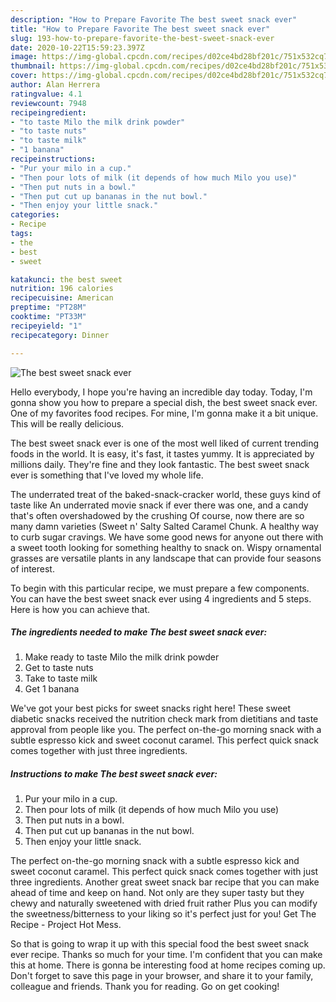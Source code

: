 ```yaml
---
description: "How to Prepare Favorite The best sweet snack ever"
title: "How to Prepare Favorite The best sweet snack ever"
slug: 193-how-to-prepare-favorite-the-best-sweet-snack-ever
date: 2020-10-22T15:59:23.397Z
image: https://img-global.cpcdn.com/recipes/d02ce4bd28bf201c/751x532cq70/the-best-sweet-snack-ever-recipe-main-photo.jpg
thumbnail: https://img-global.cpcdn.com/recipes/d02ce4bd28bf201c/751x532cq70/the-best-sweet-snack-ever-recipe-main-photo.jpg
cover: https://img-global.cpcdn.com/recipes/d02ce4bd28bf201c/751x532cq70/the-best-sweet-snack-ever-recipe-main-photo.jpg
author: Alan Herrera
ratingvalue: 4.1
reviewcount: 7948
recipeingredient:
- "to taste Milo the milk drink powder"
- "to taste nuts"
- "to taste milk"
- "1 banana"
recipeinstructions:
- "Pur your milo in a cup."
- "Then pour lots of milk (it depends of how much Milo you use)"
- "Then put nuts in a bowl."
- "Then put cut up bananas in the nut bowl."
- "Then enjoy your little snack."
categories:
- Recipe
tags:
- the
- best
- sweet

katakunci: the best sweet 
nutrition: 196 calories
recipecuisine: American
preptime: "PT28M"
cooktime: "PT33M"
recipeyield: "1"
recipecategory: Dinner

---
```



![The best sweet snack ever](https://img-global.cpcdn.com/recipes/d02ce4bd28bf201c/751x532cq70/the-best-sweet-snack-ever-recipe-main-photo.jpg)

Hello everybody, I hope you're having an incredible day today. Today, I'm gonna show you how to prepare a special dish, the best sweet snack ever. One of my favorites food recipes. For mine, I'm gonna make it a bit unique. This will be really delicious.

The best sweet snack ever is one of the most well liked of current trending foods in the world. It is easy, it's fast, it tastes yummy. It is appreciated by millions daily. They're fine and they look fantastic. The best sweet snack ever is something that I've loved my whole life.

The underrated treat of the baked-snack-cracker world, these guys kind of taste like An underrated movie snack if ever there was one, and a candy that&#39;s often overshadowed by the crushing Of course, now there are so many damn varieties (Sweet n&#39; Salty Salted Caramel Chunk. A healthy way to curb sugar cravings. We have some good news for anyone out there with a sweet tooth looking for something healthy to snack on. Wispy ornamental grasses are versatile plants in any landscape that can provide four seasons of interest.


To begin with this particular recipe, we must prepare a few components. You can have the best sweet snack ever using 4 ingredients and 5 steps. Here is how you can achieve that.

<!--inarticleads1-->

##### The ingredients needed to make The best sweet snack ever:

1. Make ready to taste Milo the milk drink powder
1. Get to taste nuts
1. Take to taste milk
1. Get 1 banana


We&#39;ve got your best picks for sweet snacks right here! These sweet diabetic snacks received the nutrition check mark from dietitians and taste approval from people like you. The perfect on-the-go morning snack with a subtle espresso kick and sweet coconut caramel. This perfect quick snack comes together with just three ingredients. 

<!--inarticleads2-->

##### Instructions to make The best sweet snack ever:

1. Pur your milo in a cup.
1. Then pour lots of milk (it depends of how much Milo you use)
1. Then put nuts in a bowl.
1. Then put cut up bananas in the nut bowl.
1. Then enjoy your little snack.


The perfect on-the-go morning snack with a subtle espresso kick and sweet coconut caramel. This perfect quick snack comes together with just three ingredients. Another great sweet snack bar recipe that you can make ahead of time and keep on hand. Not only are they super tasty but they chewy and naturally sweetened with dried fruit rather Plus you can modify the sweetness/bitterness to your liking so it&#39;s perfect just for you! Get The Recipe - Project Hot Mess. 

So that is going to wrap it up with this special food the best sweet snack ever recipe. Thanks so much for your time. I'm confident that you can make this at home. There is gonna be interesting food at home recipes coming up. Don't forget to save this page in your browser, and share it to your family, colleague and friends. Thank you for reading. Go on get cooking!
